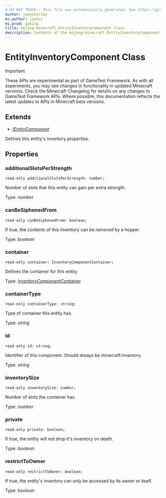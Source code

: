 ```yaml
---
# DO NOT TOUCH — This file was automatically generated. See https://github.com/Mojang/MinecraftScriptingApiDocsGenerator to modify descriptions, examples, etc.
author: jakeshirley
ms.author: jashir
ms.prod: gaming
title: mojang-minecraft.EntityInventoryComponent Class
description: Contents of the mojang-minecraft.EntityInventoryComponent class.
---
```

# EntityInventoryComponent Class
>[!IMPORTANT]
>These APIs are experimental as part of GameTest Framework. As with all experiments, you may see changes in functionality in updated Minecraft versions. Check the Minecraft Changelog for details on any changes to GameTest Framework APIs. Where possible, this documentation reflects the latest updates to APIs in Minecraft beta versions.

## Extends
- [*IEntityComponent*](IEntityComponent.md)

Defines this entity's inventory properties.

## Properties
### **additionalSlotsPerStrength**
`read-only additionalSlotsPerStrength: number;`

Number of slots that this entity can gain per extra strength.

Type: *number*


### **canBeSiphonedFrom**
`read-only canBeSiphonedFrom: boolean;`

If true, the contents of this inventory can be removed by a hopper.

Type: *boolean*


### **container**
`read-only container: InventoryComponentContainer;`

Defines the container for this entity.

Type: [*InventoryComponentContainer*](InventoryComponentContainer.md)


### **containerType**
`read-only containerType: string;`

Type of container this entity has.

Type: *string*


### **id**
`read-only id: string;`

Identifier of this component. Should always be minecraft:inventory.

Type: *string*


### **inventorySize**
`read-only inventorySize: number;`

Number of slots the container has.

Type: *number*


### **private**
`read-only private: boolean;`

If true, the entity will not drop it's inventory on death.

Type: *boolean*


### **restrictToOwner**
`read-only restrictToOwner: boolean;`

If true, the entity's inventory can only be accessed by its owner or itself.

Type: *boolean*


